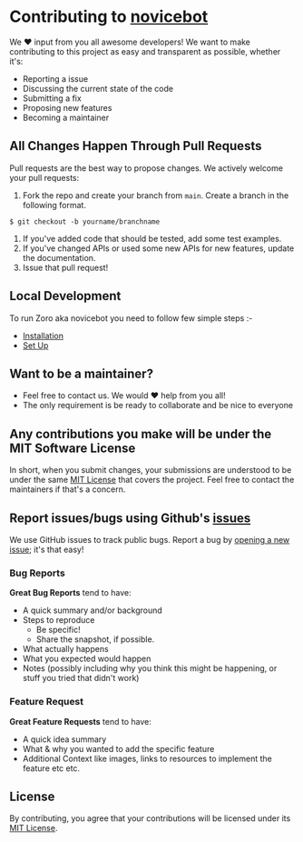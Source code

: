 # Contributing to [novicebot](https://github.com/Arun-kc/novicebot)

We ❤️ input from you all awesome developers! We want to make contributing to this project as easy and transparent as possible, whether it's:

- Reporting a issue
- Discussing the current state of the code
- Submitting a fix
- Proposing new features
- Becoming a maintainer

## All Changes Happen Through Pull Requests

Pull requests are the best way to propose changes. We actively welcome your pull requests:

1. Fork the repo and create your branch from `main`. Create a branch in the following format.
```
$ git checkout -b yourname/branchname
```
1. If you've added code that should be tested, add some test examples.
1. If you've changed APIs or used some new APIs for new features, update the documentation.
1. Issue that pull request!

## Local Development

To run Zoro aka novicebot you need to follow few simple steps :-
- [Installation](https://github.com/Arun-kc/novicebot#Installation)
- [Set Up](https://github.com/Arun-kc/novicebot#setting-up)

## Want to be a maintainer?

- Feel free to contact us. We would ❤️ help from you all! 
- The only requirement is be ready to collaborate and be nice to everyone

## Any contributions you make will be under the MIT Software License

In short, when you submit changes, your submissions are understood to be under the same [MIT License](http://choosealicense.com/licenses/mit/) that covers the project. Feel free to contact the maintainers if that's a concern.

## Report issues/bugs using Github's [issues](https://github.com/Arun-kc/novicebot/issues)

We use GitHub issues to track public bugs. Report a bug by [opening a new issue](https://github.com/Arun-kc/novicebot/issues/new/choose); it's that easy!

### Bug Reports

**Great Bug Reports** tend to have:

- A quick summary and/or background
- Steps to reproduce
  - Be specific!
  - Share the snapshot, if possible.
- What actually happens
- What you expected would happen
- Notes (possibly including why you think this might be happening, or stuff you tried that didn't work)

### Feature Request

**Great Feature Requests** tend to have:

- A quick idea summary
- What & why you wanted to add the specific feature
- Additional Context like images, links to resources to implement the feature etc etc.

## License

By contributing, you agree that your contributions will be licensed under its [MIT License](./LICENSE).
